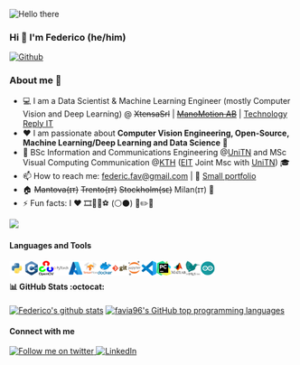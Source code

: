 ![Hello there](https://media.giphy.com/media/l46Cnk4ZRTlfeI32o/giphy.gif)

### Hi 👋 I'm Federico (he/him)

[![Github](https://img.shields.io/github/followers/favia96?label=Follow&style=social)](https://github.com/favia96)

### About me :rocket:

- 💻 I am a Data Scientist & Machine Learning Engineer (mostly Computer Vision and Deep Learning)  @ ~~XtensaSrl~~ | ~~[ManoMotion AB](https://www.manomotion.com/)~~ | [Technology Reply IT](https://www.reply.com/technology-reply/en/)
- ❤️ I am passionate about **Computer Vision Engineering, Open-Source, Machine Learning/Deep Learning and Data Science** 🤖
- 📜 BSc Information and Communications Engineering @[UniTN](https://www.disi.unitn.it/) and MSc Visual Computing Communication @[KTH](https://www.kth.se/en) ([EIT](https://masterschool.eitdigital.eu/) Joint Msc with [UniTN](https://www.disi.unitn.it/)) 🎓
- 📫 How to reach me: federic.fav@gmail.com | 💼 [Small portfolio](https://favia96.github.io/)
- 🏠 ~~Mantova(ɪᴛ)~~   ~~Trento(ɪᴛ)~~   ~~Stockholm(sᴇ)~~   Milan(ɪᴛ) 📍
- ⚡ Fun facts: I ❤ 🎞️🍿🦸⚽ (⚪⚫) 🏀✏️🎨


<!-- ![](https://komarev.com/ghpvc/?username=favia96&style=for-the-badge) -->

<a href="https://github.com/favia96">
  <img src="https://komarev.com/ghpvc/?username=favia96&style=for-the-badge" />
</a></br>

#### Languages and Tools
<div>
  <p>
    <img align="left" alt="Python" width="26px" src="https://raw.githubusercontent.com/github/explore/80688e429a7d4ef2fca1e82350fe8e3517d3494d/topics/python/python.png" />
    <img align="left" alt="C++" width="26px" src="https://raw.githubusercontent.com/github/explore/180320cffc25f4ed1bbdfd33d4db3a66eeeeb358/topics/cpp/cpp.png" />
    <img align="left" alt="OpenCV" width="26px" src="https://raw.githubusercontent.com/github/explore/80688e429a7d4ef2fca1e82350fe8e3517d3494d/topics/opencv/opencv.png" />
    <img align="left" alt="PyTorch" width="26px" src="https://raw.githubusercontent.com/github/explore/224672533a7f836ad6bf142e4dee61217cfc100e/topics/pytorch/pytorch.png" />
    <img align="left" alt="Azure" width="26px" src="https://raw.githubusercontent.com/github/explore/eaef8552d8b082ffafe2bfc8a5023d47da904aac/topics/azure/azure.png" />
    <img align="left" alt="TensorFlow" width="26px" src="https://raw.githubusercontent.com/github/explore/80688e429a7d4ef2fca1e82350fe8e3517d3494d/topics/tensorflow/tensorflow.png" />
    <img align="left" alt="Docker" width="26px" src="https://raw.githubusercontent.com/github/explore/80688e429a7d4ef2fca1e82350fe8e3517d3494d/topics/docker/docker.png" />
    <img align="left" alt="Git" width="26px" src="https://raw.githubusercontent.com/github/explore/80688e429a7d4ef2fca1e82350fe8e3517d3494d/topics/git/git.png" />
    <img align="left" alt="Jupyter Notebook" width="26px" src="https://raw.githubusercontent.com/github/explore/80688e429a7d4ef2fca1e82350fe8e3517d3494d/topics/jupyter-notebook/jupyter-notebook.png" />
    <img align="left" alt="Visual Studio Code" width="26px" src="https://raw.githubusercontent.com/github/explore/80688e429a7d4ef2fca1e82350fe8e3517d3494d/topics/visual-studio-code/visual-studio-code.png" />
    <img align="left" alt="PyCharm" width="26px" src="https://raw.githubusercontent.com/github/explore/d8574c7bce27faa27fb879bca56dfe351ee66efd/topics/pycharm/pycharm.png" />
    <img align="left" alt="Matlab" width="26px" src="https://raw.githubusercontent.com/github/explore/80688e429a7d4ef2fca1e82350fe8e3517d3494d/topics/matlab/matlab.png" />
    <img align="left" alt="LaTeX" width="26px" src="https://raw.githubusercontent.com/github/explore/80688e429a7d4ef2fca1e82350fe8e3517d3494d/topics/latex/latex.png" />
    <img align="left" alt="Arduino" width="26px" src="https://raw.githubusercontent.com/github/explore/80688e429a7d4ef2fca1e82350fe8e3517d3494d/topics/arduino/arduino.png" />
  </p>
</div>
</br>

#### 📊 GitHub Stats :octocat:

[![Federico's github stats](https://github-readme-stats.vercel.app/api?username=favia96&layout=compact&showtheme=great-gatsby)](https://github.com/anuraghazra/github-readme-stats)
[![favia96's GitHub top programming languages](https://github-readme-stats.vercel.app/api/top-langs/?username=favia96&size_weight=0.5&count_weight=0.5&hide=css,scss&langs_count=10&layout=compact&show_icons=true&theme=great-gatsby)](https://github.com/anuraghazra/github-readme-stats)

#### Connect with me
<!-- Social button 1 -->
<!-- Light Mode -->
<div>
<p>
<a href="https://twitter.com/intent/follow?screen_name=federico_favia#gh-dark-mode-only">
<img src="https://img.shields.io/badge/follow-%40federico_favia-1DA1F2?style=for-the-badge&logo=twitter&labelColor=000&color=3572A5#gh-light-mode-only" alt="Follow me on twitter" >
</a>
<a href="https://www.linkedin.com/in/federico-favia/" target="_blank"><img alt="LinkedIn" src="https://img.shields.io/badge/linkedin-%230077B5.svg?&style=for-the-badge&logo=linkedin&logoColor=white" /></a></p>
</div>